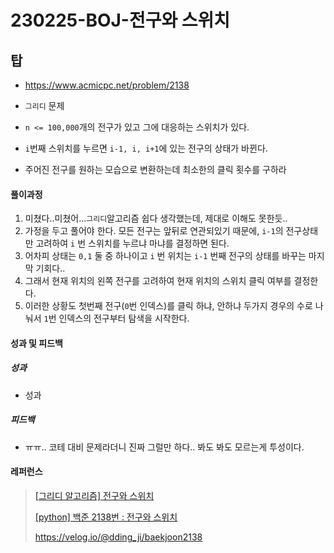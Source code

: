 # 230225-BOJ-전구와 스위치

## 탑

- https://www.acmicpc.net/problem/2138

- `그리디` 문제

- `n <= 100,000`개의 전구가 있고 그에 대응하는 스위치가 있다.

- `i`번째 스위치를 누르면 `i-1, i, i+1`에 있는 전구의 상태가 바뀐다.

- 주어진 전구를 원하는 모습으로 변환하는데 최소한의 클릭 횟수를 구하라

#### 풀이과정

1. 미쳤다..미쳤어...`그리디`알고리즘 쉽다 생각했는데, 제대로 이해도 못한듯..
2. 가정을 두고 풀어야 한다. 모든 전구는 앞뒤로 연관되있기 때문에, `i-1`의 전구상태만 고려하여 `i` 번 스위치를 누르냐 마냐를 결정하면 된다.
3. 어차피 상태는 `0,1` 둘 중 하나이고 `i` 번 위치는 `i-1` 번째 전구의 상태를 바꾸는 마지막 기회다..
4. 그래서 현재 위치의 왼쪽 전구를 고려하여 현재 위치의 스위치 클릭 여부를 결정한다.
5. 이러한 상황도 첫번째 전구(`0`번 인덱스)를 클릭 하냐, 안하냐 두가지 경우의 수로 나눠서 `1`번 인덱스의 전구부터 탐색을 시작한다.

#### 성과 및 피드백

##### 성과

- 성과

##### 피드백

- ㅠㅠ.. 코테 대비 문제라더니 진짜 그럴만 하다.. 봐도 봐도 모르는게 투성이다.

#### 레퍼런스

> [[그리디 알고리즘] 전구와 스위치](https://staticvoidlife.tistory.com/143)
> 
> [[python] 백준 2138번 : 전구와 스위치](https://dogsavestheworld.tistory.com/137)
> 
> https://velog.io/@dding_ji/baekjoon2138
